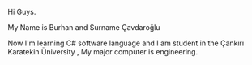 Hi Guys.
<!---
Burhan0664/Burhan0664 is a ✨ special ✨ repository because its `README.md` (this file) appears on your GitHub profile.
You can click the Preview link to take a look at your changes.
--->My Name is Burhan and Surname Çavdaroğlu
Now I'm learning C# software language and I am student in the Çankırı Karatekin Üniversity , My major computer is engineering.

